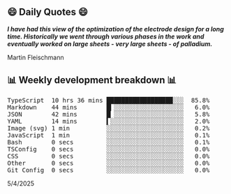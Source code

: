 ## 😄 Daily Quotes 😄

_**I have had this view of the optimization of the electrode design for a long time. Historically we went through various phases in the work and eventually worked on large sheets - very large sheets - of palladium.**_

Martin Fleischmann



## 📊 Weekly development breakdown 📊

<pre>TypeScript  10 hrs 36 mins ██████████████████░░░  85.8%
Markdown    44 mins        █▎░░░░░░░░░░░░░░░░░░░   6.0%
JSON        42 mins        █▏░░░░░░░░░░░░░░░░░░░   5.8%
YAML        14 mins        ▍░░░░░░░░░░░░░░░░░░░░   2.0%
Image (svg) 1 min          ░░░░░░░░░░░░░░░░░░░░░   0.2%
JavaScript  1 min          ░░░░░░░░░░░░░░░░░░░░░   0.1%
Bash        0 secs         ░░░░░░░░░░░░░░░░░░░░░   0.1%
TSConfig    0 secs         ░░░░░░░░░░░░░░░░░░░░░   0.0%
CSS         0 secs         ░░░░░░░░░░░░░░░░░░░░░   0.0%
Other       0 secs         ░░░░░░░░░░░░░░░░░░░░░   0.0%
Git Config  0 secs         ░░░░░░░░░░░░░░░░░░░░░   0.0%</pre>

5/4/2025